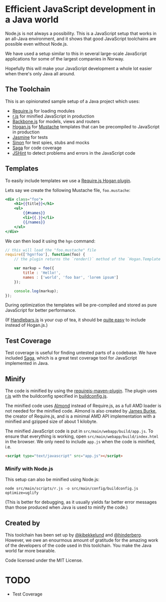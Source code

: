 Efficient JavaScript development in a Java world
================================================

Node.js is not always a possibility. This is a JavaScript setup that
works in an all-Java environment, and it shows that good JavaScript
toolchains are possible even without Node.js.

We have used a setup similar to this in several large-scale JavaScript
applications for some of the largest companies in Norway.

Hopefully this will make your JavaScript development a whole lot easier
when there's only Java all around.

The Toolchain
-------------

This is an opinionated sample setup of a Java project which uses:

* [Require.js](http://requirejs.org/) for loading modules
* [r.js](http://requirejs.org/docs/optimization.html) for minified
  JavaScript in production
* [Backbone.js](http://backbonejs.org) for models, views and routers
* [Hogan.js](http://twitter.github.com/hogan.js/) for
  [Mustache](http://mustache.github.com/) templates that can be
  precompiled to JavaScript in production
* [Jasmine](http://pivotal.github.com/jasmine/) for tests
* [Sinon](http://sinonjs.org) for test spies, stubs and mocks
* [Saga](http://timurstrekalov.github.com/saga/) for code coverage
* [JSHint](http://www.jshint.com/) to detect problems and errors in the
  JavaScript code

Templates
---------

To easily include templates we use a
[Require.js Hogan plugin](https://github.com/millermedeiros/requirejs-hogan-plugin). 

Lets say we create the following Mustache file, `foo.mustache`:

```mustache
<div class="foo">
    <h1>{{title}}</h1>
    <ul>
        {{#names}}
        <li>{{.}}</li>
        {{/names}}
    </ul>
</div>
```

We can then load it using the `hgn` command:

```javascript
// this will load the "foo.mustache" file
require(['hgn!foo'], function(foo) {
    // the plugin returns the `render()` method of the `Hogan.Template`

    var markup = foo({
        title : 'Hello!',
        names : ['world', 'foo bar', 'lorem ipsum']
    });

    console.log(markup);
});
```

During optimization the templates will be pre-compiled and stored as
pure JavaScript for better performance.

(If [Handlebars.js](http://handlebarsjs.com/) is your cup of tea, it
should be
[quite easy](https://github.com/SlexAxton/require-handlebars-plugin)
to include instead of Hogan.js.)

Test Coverage
-------------

Test coverage is useful for finding untested parts of a codebase. We
have included [Saga](http://timurstrekalov.github.com/saga/), which is a
great test coverage tool for JavaScript implemented in Java.

Minify
------

The code is minified by using the
[requirejs-maven-plugin](https://github.com/mcheely/requirejs-maven-plugin).
The plugin uses [r.js](https://github.com/jrburke/r.js) with the 
buildconfig specified in
[buildconfig.js](https://github.com/kjbekkelund/requirejs-java/blob/master/src/main/config/buildconfig.js).

The minified code uses [Almond](https://github.com/jrburke/almond)
instead of Require.js, as a full AMD loader is not needed for the
minified code. Almond is also created by [James
Burke](https://github.com/jrburke), the creator of Require.js, and is a
minimal AMD API implementation with a minified and gzipped size of about
1 kilobyte.

The minified JavaScript code is put in `src/main/webapp/build/app.js`.
To ensure that everything is working, open
`src/main/webapp/build/index.html` in the browser. We only need to
include `app.js` when the code is minified, i.e.

```html
<script type="text/javascript" src="app.js"></script>
```

### Minify with Node.js

This setup can also be minified using Node.js:

```
node src/main/scripts/r.js -o src/main/config/buildconfig.js optimize=uglify
```

(This is better for debugging, as it usually yields far better error
messages than those produced when Java is used to minify the code.)

Created by
----------

This toolchain has been set up by [@kjbekkelund](http://kimjoar.net) and
[@hinderberg](http://hinderberg.no/). However, we owe an enourmous
amount of gratitude for the amazing work of the developers of the code
used in this toolchain. You make the Java world far more bearable.

Code licensed under the MIT License.

TODO
====

* Test Coverage
